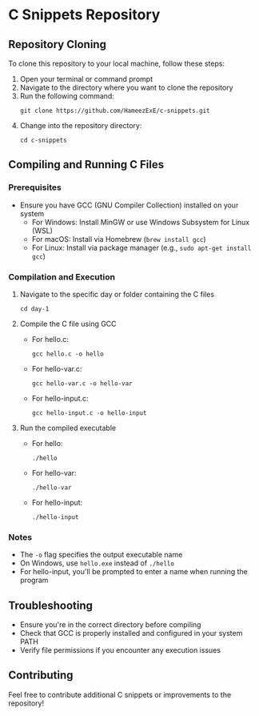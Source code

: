 # C Snippets Repository

## Repository Cloning

To clone this repository to your local machine, follow these steps:

1. Open your terminal or command prompt
2. Navigate to the directory where you want to clone the repository
3. Run the following command:
   ```
   git clone https://github.com/HameezExE/c-snippets.git
   ```
4. Change into the repository directory:
   ```
   cd c-snippets
   ```

## Compiling and Running C Files

### Prerequisites

- Ensure you have GCC (GNU Compiler Collection) installed on your system
  - For Windows: Install MinGW or use Windows Subsystem for Linux (WSL)
  - For macOS: Install via Homebrew (`brew install gcc`)
  - For Linux: Install via package manager (e.g., `sudo apt-get install gcc`)

### Compilation and Execution

1. Navigate to the specific day or folder containing the C files

   ```
   cd day-1
   ```

2. Compile the C file using GCC

   - For hello.c:
     ```
     gcc hello.c -o hello
     ```
   - For hello-var.c:
     ```
     gcc hello-var.c -o hello-var
     ```
   - For hello-input.c:
     ```
     gcc hello-input.c -o hello-input
     ```

3. Run the compiled executable
   - For hello:
     ```
     ./hello
     ```
   - For hello-var:
     ```
     ./hello-var
     ```
   - For hello-input:
     ```
     ./hello-input
     ```

### Notes

- The `-o` flag specifies the output executable name
- On Windows, use `hello.exe` instead of `./hello`
- For hello-input, you'll be prompted to enter a name when running the program

## Troubleshooting

- Ensure you're in the correct directory before compiling
- Check that GCC is properly installed and configured in your system PATH
- Verify file permissions if you encounter any execution issues

## Contributing

Feel free to contribute additional C snippets or improvements to the repository!
